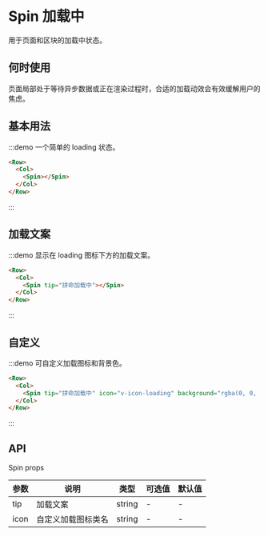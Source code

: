 # Spin 加载中

用于页面和区块的加载中状态。

## 何时使用

页面局部处于等待异步数据或正在渲染过程时，合适的加载动效会有效缓解用户的焦虑。

## 基本用法

:::demo 一个简单的 loading 状态。

```html
<Row>
  <Col>
    <Spin></Spin>
  </Col>
</Row>
```
:::

## 加载文案

:::demo 显示在 loading 图标下方的加载文案。

```html
<Row>
  <Col>
    <Spin tip="拼命加载中"></Spin>
  </Col>
</Row>
```
:::

## 自定义

:::demo 可自定义加载图标和背景色。

```html
<Row>
  <Col>
    <Spin tip="拼命加载中" icon="v-icon-loading" background="rgba(0, 0, 0, .4)"></Spin>
  </Col>
</Row>
```
:::

## API

Spin props

| 参数 | 说明 | 类型 | 可选值 | 默认值 |
|---- |---- |---- |---- |---- |
| tip | 加载文案 | string | - | - |
| icon | 自定义加载图标类名 | string | - | - |

<script>
  import Row from '@/components/row';
  import Col from '@/components/col';
  import Spin from '@/components/spin';

  export default {
    components: {
      Row,
      Col,
      Spin,
    },
    methods: {
    },
  };
</script>
<style lang="scss" scoped>
  .v-col-24 {
    height: 100px; 
  }
</style>